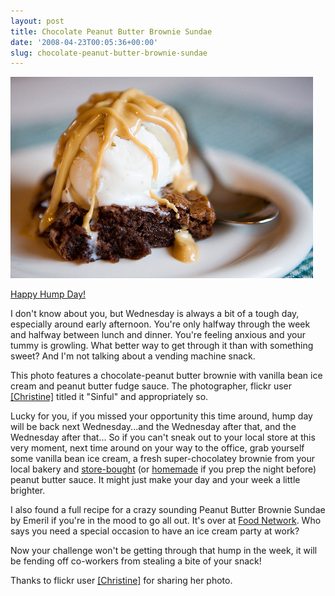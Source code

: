 ```yaml
---
layout: post
title: Chocolate Peanut Butter Brownie Sundae
date: '2008-04-23T00:05:36+00:00'
slug: chocolate-peanut-butter-brownie-sundae
---
```

<a href="http://www.flickr.com/photos/labimposter/2416785323/"><img src='/images/uploads/2008/04/cpb_brownie_sundae.jpg' alt='Chocolate Peanut Butter Brownie Sundae' /></a>

<a href="http://www.urbandictionary.com/define.php?term=hump+day">Happy Hump Day!</a>

I don't know about you, but Wednesday is always a bit of a tough day, especially around early afternoon. You're only halfway through the week and halfway between lunch and dinner. You're feeling anxious and your tummy is growling. What better way to get through it than with something sweet? And I'm not talking about a vending machine snack.

This photo features a chocolate-peanut butter brownie with vanilla bean ice cream and peanut butter fudge sauce. The photographer, flickr user <a href="http://www.flickr.com/photos/labimposter/">[Christine]</a> titled it "Sinful" and appropriately so.

Lucky for you, if you missed your opportunity this time around, hump day will be back next Wednesday...and the Wednesday after that, and the Wednesday after that... So if you can't sneak out to your local store at this very moment, next time around on your way to the office, grab yourself some vanilla bean ice cream, a fresh super-chocolatey brownie from your local bakery and <a href="http://www.stonewallkitchen.com/prdsell.aspx?L0=specialtyfoods&L1=Toppings&L2=Dessert&L3=ChocolatePeanutButterSauce">store-bought</a> (or <a href="http://www.cpbgallery.com/2008/03/21/nigella-lawsons-chocolate-peanut-butter-fudge-sundae/">homemade</a> if you prep the night before) peanut butter sauce. It might just make your day and your week a little brighter.

I also found a full recipe for a crazy sounding Peanut Butter Brownie Sundae by Emeril if you're in the mood to go all out. It's over at <a href="http://www.foodnetwork.com/food/recipes/recipe/0,,FOOD_9936_36480,00.html">Food Network</a>. Who says you need a special occasion to have an ice cream party at work?

Now your challenge won't be getting through that hump in the week, it will be fending off co-workers from stealing a bite of your snack!

Thanks to flickr user <a href="http://www.flickr.com/photos/labimposter/">[Christine]</a> for sharing her photo.
